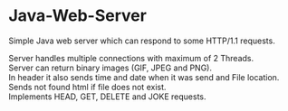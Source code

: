 # Java-Web-Server
Simple Java web server which can respond to some HTTP/1.1 requests.

Server handles multiple connections with maximum of 2 Threads.  
Server can return binary images (GIF, JPEG and PNG).  
In header it also sends time and date when it was send and File location.  
Sends not found html if file does not exist.  
Implements HEAD, GET, DELETE and JOKE requests.  
